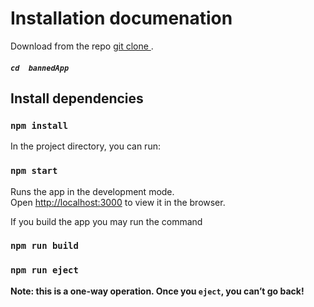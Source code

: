# Installation documenation

Download from the repo [git clone ](https://github.com/facebook/create-react-app).
##### ```cd  bannedApp```

## Install dependencies

### `npm install`

In the project directory, you can run:
### `npm start`

Runs the app in the development mode.<br />
Open [http://localhost:3000](http://localhost:3000) to view it in the browser.


If you build the app you may run the command
### `npm run build`

### `npm run eject`

**Note: this is a one-way operation. Once you `eject`, you can’t go back!**
